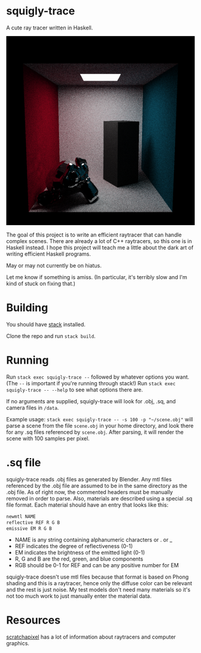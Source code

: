 # squigly-trace
A cute ray tracer written in Haskell.

![example](render/example.png)

The goal of this project is to write an efficient raytracer that can handle
complex scenes. There are already a lot of C++ raytracers, so this one is in
Haskell instead. I hope this project will teach me a little about the dark art
of writing efficient Haskell programs.

May or may not currently be on hiatus.

Let me know if something is amiss. (In particular, it's terribly slow and I'm
kind of stuck on fixing that.)

# Building

You should have [stack](https://docs.haskellstack.org/en/stable/README/)
installed.

Clone the repo and run `stack build`.

# Running

Run `stack exec squigly-trace --` followed by whatever options you want. (The
`--` is important if you're running through stack!) Run `stack exec
squigly-trace -- --help` to see what options there are.

If no arguments are supplied, squigly-trace will look for .obj, .sq, and camera
files in `/data`.

Example usage: `stack exec squigly-trace -- -s 100 -p "~/scene.obj"` will parse
a scene from the file `scene.obj` in your home directory, and look there for any
.sq files referenced by `scene.obj`. After parsing, it will render the scene
with 100 samples per pixel.

# .sq file

squigly-trace reads .obj files as generated by Blender. Any mtl files referenced
by the .obj file are assumed to be in the same directory as the .obj file.  As
of right now, the commented headers must be manually removed in order to parse.
Also, materials are described using a special .sq file format. Each material
should have an entry that looks like this:

```
newmtl NAME
reflective REF R G B
emissive EM R G B
```

+ NAME is any string containing alphanumeric characters or . or _
+ REF indicates the degree of reflectiveness (0-1)
+ EM indicates the brightness of the emitted light (0-1)
+ R, G and B are the red, green, and blue components
+ RGB should be 0-1 for REF and can be any positive number for EM

squigly-trace doesn't use mtl files because that format is based on Phong
shading and this is a raytracer, hence only the diffuse color can be relevant
and the rest is just noise. My test models don't need many materials so it's
not too much work to just manually enter the material data.

# Resources

[scratchapixel](https://www.scratchapixel.com/) has a lot of information about
raytracers and computer graphics.
